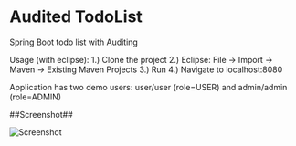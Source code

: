 # Audited TodoList
Spring Boot todo list with Auditing

Usage (with eclipse):
1.) Clone the project
2.) Eclipse: File -> Import -> Maven -> Existing Maven Projects
3.) Run
4.) Navigate to localhost:8080

Application has two demo users: 
user/user (role=USER) and
admin/admin (role=ADMIN)

##Screenshot##

![Screenshot](http://juhahinkula.github.com/img/jpa_auditing.png)
